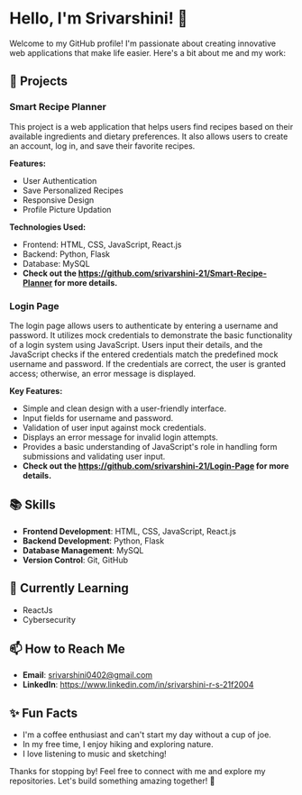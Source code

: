 # Hello, I'm Srivarshini! 👋

Welcome to my GitHub profile! I'm passionate about creating innovative web applications that make life easier. Here's a bit about me and my work:

## 🌟 Projects

### Smart Recipe Planner

This project is a web application that helps users find recipes based on their available ingredients and dietary preferences. It also allows users to create an account, log in, and save their favorite recipes.

**Features:**
- User Authentication
- Save Personalized Recipes
- Responsive Design
- Profile Picture Updation

**Technologies Used:**
- Frontend: HTML, CSS, JavaScript, React.js
- Backend: Python, Flask
- Database: MySQL
- **Check out the https://github.com/srivarshini-21/Smart-Recipe-Planner for more details.**

### Login Page

The login page allows users to authenticate by entering a username and password. It utilizes mock credentials to demonstrate the basic functionality of a login system using JavaScript. Users input their details, and the JavaScript checks if the entered credentials match the predefined mock username and password. If the credentials are correct, the user is granted access; otherwise, an error message is displayed.

**Key Features:**

- Simple and clean design with a user-friendly interface.
- Input fields for username and password.
- Validation of user input against mock credentials.
- Displays an error message for invalid login attempts.
- Provides a basic understanding of JavaScript's role in handling form submissions and validating user input.
- **Check out the https://github.com/srivarshini-21/Login-Page for more details.**



## 📚 Skills

- **Frontend Development**: HTML, CSS, JavaScript, React.js
- **Backend Development**: Python, Flask
- **Database Management**: MySQL
- **Version Control**: Git, GitHub

## 🌱 Currently Learning

- ReactJs
- Cybersecurity

## 📫 How to Reach Me

- **Email**: srivarshini0402@gmail.com
- **LinkedIn**: https://www.linkedin.com/in/srivarshini-r-s-21f2004

## ✨ Fun Facts

- I'm a coffee enthusiast and can't start my day without a cup of joe.
- In my free time, I enjoy hiking and exploring nature.
- I love listening to music and sketching! 

Thanks for stopping by! Feel free to connect with me and explore my repositories. Let's build something amazing together! 🚀
